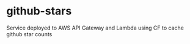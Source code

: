 # github-stars
Service deployed to AWS API Gateway and Lambda using CF to cache github star counts 
